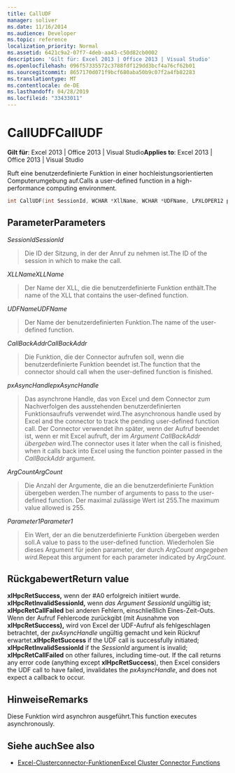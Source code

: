 ```yaml
---
title: CallUDF
manager: soliver
ms.date: 11/16/2014
ms.audience: Developer
ms.topic: reference
localization_priority: Normal
ms.assetid: 6421c9a2-07f7-4deb-aa43-c50d82cb0002
description: 'Gilt für: Excel 2013 | Office 2013 | Visual Studio'
ms.openlocfilehash: 096f57335572c3788fdf129dd3bcf4a76cf62b01
ms.sourcegitcommit: 8657170d071f9bcf680aba50b9c07f2a4fb82283
ms.translationtype: MT
ms.contentlocale: de-DE
ms.lasthandoff: 04/28/2019
ms.locfileid: "33433011"
---
```

# <a name="calludf"></a><span data-ttu-id="3586b-103">CallUDF</span><span class="sxs-lookup"><span data-stu-id="3586b-103">CallUDF</span></span>

<span data-ttu-id="3586b-104">**Gilt für**: Excel 2013 | Office 2013 | Visual Studio</span><span class="sxs-lookup"><span data-stu-id="3586b-104">**Applies to**: Excel 2013 | Office 2013 | Visual Studio</span></span> 
  
<span data-ttu-id="3586b-105">Ruft eine benutzerdefinierte Funktion in einer hochleistungsorientierten Computerumgebung auf.</span><span class="sxs-lookup"><span data-stu-id="3586b-105">Calls a user-defined function in a high-performance computing environment.</span></span>
  
```cpp
int CallUDF(int SessionId, WCHAR *XllName, WCHAR *UDFName, LPXLOPER12 pxAsyncHandle, int (*CallBackAddr)(), int ArgCount, LPXLOPER12 Parameter1, ...)
```

## <a name="parameters"></a><span data-ttu-id="3586b-106">Parameter</span><span class="sxs-lookup"><span data-stu-id="3586b-106">Parameters</span></span>

<span data-ttu-id="3586b-107">_SessionId_</span><span class="sxs-lookup"><span data-stu-id="3586b-107">_SessionId_</span></span>
  
> <span data-ttu-id="3586b-108">Die ID der Sitzung, in der der Anruf zu nehmen ist.</span><span class="sxs-lookup"><span data-stu-id="3586b-108">The ID of the session in which to make the call.</span></span>
    
<span data-ttu-id="3586b-109">_XLLName_</span><span class="sxs-lookup"><span data-stu-id="3586b-109">_XLLName_</span></span>
  
> <span data-ttu-id="3586b-110">Der Name der XLL, die die benutzerdefinierte Funktion enthält.</span><span class="sxs-lookup"><span data-stu-id="3586b-110">The name of the XLL that contains the user-defined function.</span></span>
    
<span data-ttu-id="3586b-111">_UDFName_</span><span class="sxs-lookup"><span data-stu-id="3586b-111">_UDFName_</span></span>
  
> <span data-ttu-id="3586b-112">Der Name der benutzerdefinierten Funktion.</span><span class="sxs-lookup"><span data-stu-id="3586b-112">The name of the user-defined function.</span></span>
    
<span data-ttu-id="3586b-113">_CallBackAddr_</span><span class="sxs-lookup"><span data-stu-id="3586b-113">_CallBackAddr_</span></span>
  
> <span data-ttu-id="3586b-114">Die Funktion, die der Connector aufrufen soll, wenn die benutzerdefinierte Funktion beendet ist.</span><span class="sxs-lookup"><span data-stu-id="3586b-114">The function that the connector should call when the user-defined function is finished.</span></span>
    
<span data-ttu-id="3586b-115">_pxAsyncHandle_</span><span class="sxs-lookup"><span data-stu-id="3586b-115">_pxAsyncHandle_</span></span>
  
> <span data-ttu-id="3586b-116">Das asynchrone Handle, das von Excel und dem Connector zum Nachverfolgen des ausstehenden benutzerdefinierten Funktionsaufrufs verwendet wird.</span><span class="sxs-lookup"><span data-stu-id="3586b-116">The asynchronous handle used by Excel and the connector to track the pending user-defined function call.</span></span> <span data-ttu-id="3586b-117">Der Connector verwendet ihn später, wenn der Aufruf beendet ist, wenn er mit Excel aufruft, der im _Argument CallBackAddr übergeben_ wird.</span><span class="sxs-lookup"><span data-stu-id="3586b-117">The connector uses it later when the call is finished, when it calls back into Excel using the function pointer passed in the  _CallBackAddr_ argument.</span></span> 
    
<span data-ttu-id="3586b-118">_ArgCount_</span><span class="sxs-lookup"><span data-stu-id="3586b-118">_ArgCount_</span></span>
  
> <span data-ttu-id="3586b-119">Die Anzahl der Argumente, die an die benutzerdefinierte Funktion übergeben werden.</span><span class="sxs-lookup"><span data-stu-id="3586b-119">The number of arguments to pass to the user-defined function.</span></span> <span data-ttu-id="3586b-120">Der maximal zulässige Wert ist 255.</span><span class="sxs-lookup"><span data-stu-id="3586b-120">The maximum value allowed is 255.</span></span>
    
<span data-ttu-id="3586b-121">_Parameter1_</span><span class="sxs-lookup"><span data-stu-id="3586b-121">_Parameter1_</span></span>
  
> <span data-ttu-id="3586b-122">Ein Wert, der an die benutzerdefinierte Funktion übergeben werden soll.</span><span class="sxs-lookup"><span data-stu-id="3586b-122">A value to pass to the user-defined function.</span></span> <span data-ttu-id="3586b-123">Wiederholen Sie dieses Argument für jeden parameter, der durch _ArgCount angegeben wird._</span><span class="sxs-lookup"><span data-stu-id="3586b-123">Repeat this argument for each parameter indicated by  _ArgCount_.</span></span>
    
## <a name="return-value"></a><span data-ttu-id="3586b-124">Rückgabewert</span><span class="sxs-lookup"><span data-stu-id="3586b-124">Return value</span></span>

<span data-ttu-id="3586b-125">**xlHpcRetSuccess,** wenn der #A0 erfolgreich initiiert wurde. **xlHpcRetInvalidSessionId,** wenn _das Argument SessionId_ ungültig ist; **xlHpcRetCallFailed** bei anderen Fehlern, einschließlich Eines-Zeit-Outs. Wenn der Aufruf Fehlercode zurückgibt (mit Ausnahme von **xlHpcRetSuccess),** wird von Excel der UDF-Aufruf als fehlgeschlagen betrachtet, der _pxAsyncHandle_ ungültig gemacht und kein Rückruf erwartet.</span><span class="sxs-lookup"><span data-stu-id="3586b-125">**xlHpcRetSuccess** if the UDF call is successfully initiated; **xlHpcRetInvalidSessionId** if the  _SessionId_ argument is invalid; **xlHpcRetCallFailed** on other failures, including time-out. If the call returns any error code (anything except **xlHpcRetSuccess**), then Excel considers the UDF call to have failed, invalidates the  _pxAsyncHandle_, and does not expect a callback to occur.</span></span>
  
## <a name="remarks"></a><span data-ttu-id="3586b-126">Hinweise</span><span class="sxs-lookup"><span data-stu-id="3586b-126">Remarks</span></span>

<span data-ttu-id="3586b-127">Diese Funktion wird asynchron ausgeführt.</span><span class="sxs-lookup"><span data-stu-id="3586b-127">This function executes asynchronously.</span></span>
  
## <a name="see-also"></a><span data-ttu-id="3586b-128">Siehe auch</span><span class="sxs-lookup"><span data-stu-id="3586b-128">See also</span></span>

- [<span data-ttu-id="3586b-129">Excel-Clusterconnector-Funktionen</span><span class="sxs-lookup"><span data-stu-id="3586b-129">Excel Cluster Connector Functions</span></span>](excel-cluster-connector-functions.md)

